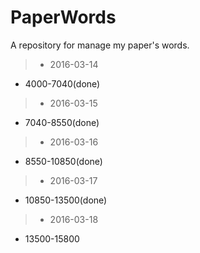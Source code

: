 # PaperWords
A repository for manage my paper's words.

> * 2016-03-14

* 4000-7040(done)

> * 2016-03-15

* 7040-8550(done)

> * 2016-03-16

* 8550-10850(done)

> * 2016-03-17

* 10850-13500(done)

> * 2016-03-18

* 13500-15800
